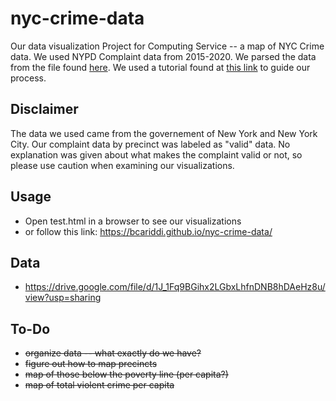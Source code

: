 # nyc-crime-data
Our data visualization Project for Computing Service -- a map of NYC Crime data. We used NYPD Complaint data from 2015-2020. We parsed the data from the file found [here](https://data.cityofnewyork.us/Public-Safety/NYPD-Complaint-Data-Historic/qgea-i56i). We used a tutorial found at [this link](https://towardsdatascience.com/new-to-data-visualization-start-with-new-york-city-107785f836ab) to guide our process.

## Disclaimer
The data we used came from the governement of New York and New York City. Our complaint data by precinct was labeled as "valid" data. No explanation was given about what makes the complaint valid or not, so please use caution when examining our visualizations.

## Usage
- Open test.html in a browser to see our visualizations
- or follow this link: https://bcariddi.github.io/nyc-crime-data/

## Data
- https://drive.google.com/file/d/1J_1Fq9BGihx2LGbxLhfnDNB8hDAeHz8u/view?usp=sharing

## To-Do
- ~~organize data -- what exactly do we have?~~
- ~~figure out how to map precincts~~
- ~~map of those below the poverty line (per capita?)~~
- ~~map of total violent crime per capita~~

